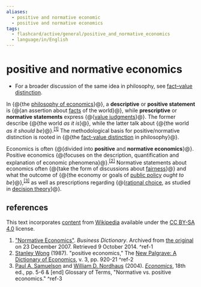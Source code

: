 ```yaml
---
aliases:
  - positive and normative economic
  - positive and normative economics
tags:
  - flashcard/active/general/positive_and_normative_economics
  - language/in/English
---
```


# positive and normative economics

- For a broader discussion of the same idea in philosophy, see [fact–value distinction](fact–value%20distinction.md).

In {@{the [philosophy of economics](philosophy%20and%20economics.md)}@}, a __descriptive__ or __positive statement__ is {@{an assertion about [facts](fact.md) of the world}@}, while __prescriptive__ or __normative statements__ express {@{[value judgments](value%20(ethics%20and%20social%20sciences).md)}@}. The former describe {@{the world _as it is_}@}, while the latter talk about {@{the world _as it should be_}@}.<sup>[\[1\]](#^ref-1)</sup> The methodological basis for positive/normative distinction is rooted in {@{the [fact-value distinction](fact–value%20distinction.md) in philosophy}@}. <!--SR:!2024-11-16,37,290!2024-12-12,58,310!2024-12-08,52,290!2024-12-21,67,310!2024-12-12,58,310!2024-12-18,64,310-->

Economics is often {@{divided into __positive__ and __normative economics__}@}. Positive economics {@{focuses on the description, quantification and explanation of economic phenomena}@}.<sup>[\[2\]](#^ref-2)</sup> Normative statements about economics often {@{take the form of discussions about [fairness](equity%20(economics).md)}@} and what the outcome of {@{the economy or goals of [public policy](public%20policy.md) _ought to be_}@},<sup>[\[3\]](#^ref-3)</sup> as well as prescriptions regarding {@{[rational choice](rational%20choice%20theory.md), as studied in [decision theory](decision%20theory.md)}@}. <!--SR:!2024-12-29,73,310!2024-12-29,73,310!2024-12-12,58,310!2024-12-18,64,310!2024-12-29,73,310-->

## references

This text incorporates [content](https://en.wikipedia.org/wiki/positive_and_normative_economics) from [Wikipedia](Wikipedia.md) available under the [CC BY-SA 4.0](https://creativecommons.org/licenses/by-sa/4.0/) license.

1. ["Normative Economics"](https://web.archive.org/web/20071223145458/http://www.businessdictionary.com/definition/normative-economics.html). _Business Dictionary_. Archived from [the original](http://www.businessdictionary.com/definition/normative-economics.html) on 23 December 2007. Retrieved 9 October 2014. <a id="^ref-1"></a>^ref-1
2. [Stanley Wong](Stanley%20Wong.md) (1987). "positive economics," The [New Palgrave: A Dictionary of Economics](The%20New%20Palgrave%20Dictionary%20of%20Economics.md#The%20New%20Palgrave%20A%20Dictionary%20of%20Economics), v. 3, pp. 920-21 <a id="^ref-2"></a>^ref-2
3. [Paul A. Samuelson](Paul%20Samuelson.md) and [William D. Nordhaus](William%20Nordhaus.md) (2004). _[Economics](economics%20(textbook).md)_, 18th ed., pp. 5-6 & [end] Glossary of Terms, "Normative vs. positive economics." <a id="^ref-3"></a>^ref-3

